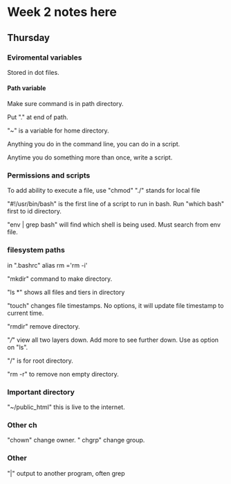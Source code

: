 # Week 2 notes here

## Thursday

### Eviromental variables

Stored in dot files. 

#### Path variable

Make sure command is in path directory.

Put "." at end of path. 

"~" is a variable for home directory.

Anything you do in the command line, you can do in  a script. 

Anytime you do something more than once, write a script. 

### Permissions and scripts

To add ability to execute a file, use "chmod" 
"./" stands for local file

"#!/usr/bin/bash" is the first line of a script to run in bash. Run "which bash" first to id directory.

"env | grep bash" will find which shell is being used. Must search from env file.

### filesystem paths

in ".bashrc" alias rm ='rm -i' 

"mkdir" command to make directory.

"ls *" shows all files and tiers in directory

"touch" changes file timestamps. No options, it will update file timestamp to current time. 

"rmdir" remove directory. 

"*/*" view all two layers down. Add more to see further down. Use as option on "ls".

"/" is for root directory.

"rm -r" to remove non empty directory. 

### Important directory

"~/public_html" this is live to the internet. 

### Other ch

"chown" change owner.
" chgrp" change group.

### Other

"|" output to another program, often grep

